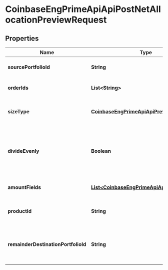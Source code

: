 
# CoinbaseEngPrimeApiApiPostNetAllocationPreviewRequest

## Properties
Name | Type | Description | Notes
------------ | ------------- | ------------- | -------------
**sourcePortfolioId** | **String** | The ID of the source portfolio id | 
**orderIds** | **List&lt;String&gt;** | An array of the order ids | 
**sizeType** | [**CoinbaseEngPrimeApiApiPreviewSizeType**](CoinbaseEngPrimeApiApiPreviewSizeType.md) | User request for the size type | 
**divideEvenly** | **Boolean** | Boolean for divide evenly should be false unless user clicks divide evenly | 
**amountFields** | [**List&lt;CoinbaseEngPrimeApiApiAmountField&gt;**](CoinbaseEngPrimeApiApiAmountField.md) | An array for the amount fields | 
**productId** | **String** | The product id of the call field | 
**remainderDestinationPortfolioId** | **String** | Optional destination portfolio to assign remainder to |  [optional]



